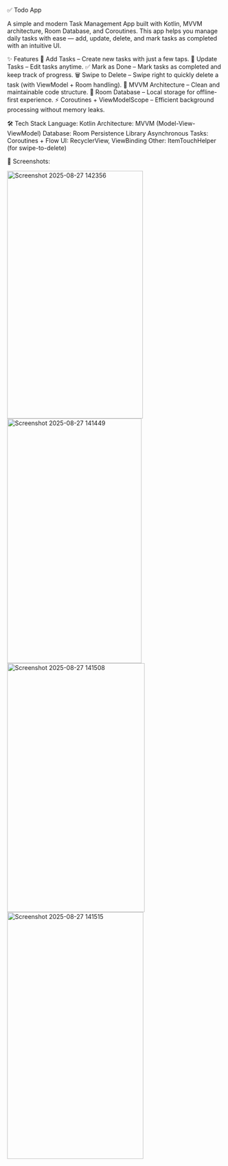 ✅ Todo App

A simple and modern Task Management App built with Kotlin, MVVM architecture, Room Database, and Coroutines.
This app helps you manage daily tasks with ease — add, update, delete, and mark tasks as completed with an intuitive UI.

✨ Features
📌 Add Tasks – Create new tasks with just a few taps.
📝 Update Tasks – Edit tasks anytime.
✅ Mark as Done – Mark tasks as completed and keep track of progress.
🗑 Swipe to Delete – Swipe right to quickly delete a task (with ViewModel + Room handling).
🔄 MVVM Architecture – Clean and maintainable code structure.
💾 Room Database – Local storage for offline-first experience.
⚡ Coroutines + ViewModelScope – Efficient background processing without memory leaks.


🛠 Tech Stack
Language: Kotlin
Architecture: MVVM (Model-View-ViewModel)
Database: Room Persistence Library
Asynchronous Tasks: Coroutines + Flow
UI: RecyclerView, ViewBinding
Other: ItemTouchHelper (for swipe-to-delete)

📸 Screenshots:

<img width="316" height="576" alt="Screenshot 2025-08-27 142356" src="https://github.com/user-attachments/assets/43b80dbf-531d-4f16-9ed1-907661923cf9" />
<img width="313" height="569" alt="Screenshot 2025-08-27 141449" src="https://github.com/user-attachments/assets/08ec7844-3ba0-4b2c-8e6e-8115670574f8" />
<img width="320" height="579" alt="Screenshot 2025-08-27 141508" src="https://github.com/user-attachments/assets/a7fd8753-fd75-44eb-bc9d-6e1cc80fa81e" />
<img width="317" height="574" alt="Screenshot 2025-08-27 141515" src="https://github.com/user-attachments/assets/8e809b3d-1c43-42d5-af55-d9683272264f" />



